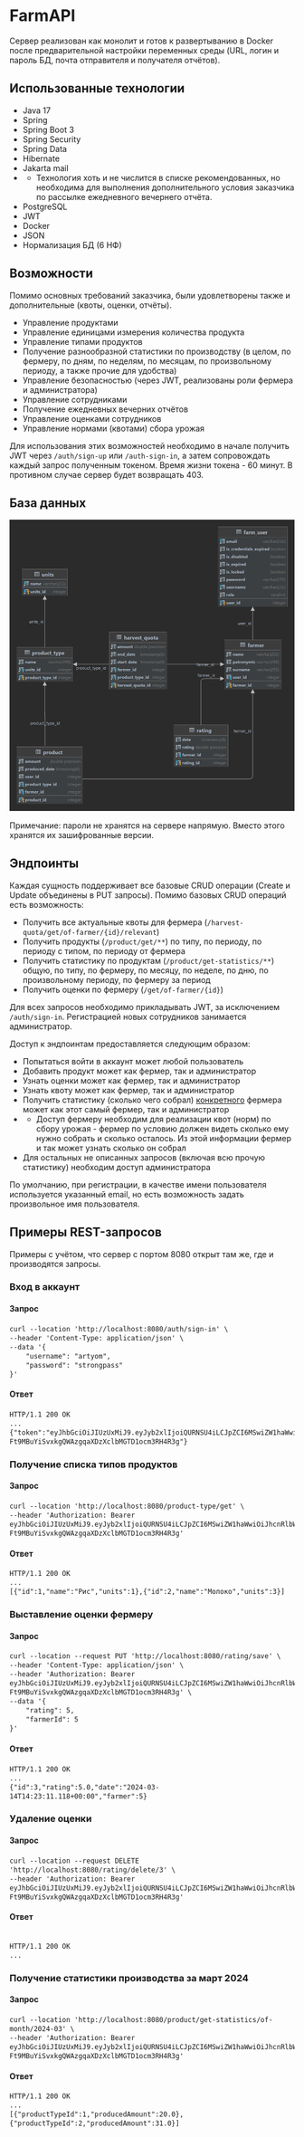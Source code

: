 # FarmAPI

Сервер реализован как монолит и готов к развертыванию в Docker после предварительной настройки переменных среды (URL, логин и пароль БД, почта отправителя и получателя отчётов).

## Использованные технологии

- Java 17
- Spring
- Spring Boot 3
- Spring Security
- Spring Data
- Hibernate
- Jakarta mail
- - Технология хоть и не числится в списке рекомендованных, но необходима для выполнения дополнительного условия заказчика по рассылке ежедневного вечернего отчёта.
- PostgreSQL
- JWT
- Docker
- JSON
- Нормализация БД (6 НФ)

## Возможности

Помимо основных требований заказчика, были удовлетворены также и дополнительные (квоты, оценки, отчёты).

- Управление продуктами
- Управление единицами измерения количества продукта
- Управление типами продуктов
- Получение разнообразной статистики по производству (в целом, по фермеру, по дням, по неделям, по месяцам, по произвольному периоду, а также прочие для удобства)
- Управление безопасностью (через JWT, реализованы роли фермера и администратора)
- Управление сотрудниками
- Получение ежедневных вечерних отчётов
- Управление оценками сотрудников
- Управление нормами (квотами) сбора урожая

Для использования этих возможностей необходимо в начале получить JWT через `/auth/sign-up` или `/auth-sign-in`, а затем сопровождать каждый запрос полученным токеном. Время жизни токена - 60 минут. В противном случае сервер будет возвращать 403.

## База данных

![dbscheme](https://github.com/Lizurt/FarmAPI/blob/master/docs/resources/FarmAPIDB.png?raw=true)

Примечание: пароли не хранятся на сервере напрямую. Вместо этого хранятся их зашифрованные версии.

## Эндпоинты

Каждая сущность поддерживает все базовые CRUD операции (Create и Update объединены в PUT запросы). Помимо базовых CRUD операций есть возможность:

- Получить все актуальные квоты для фермера (`/harvest-quota/get/of-farmer/{id}/relevant`)
- Получить продукты (`/product/get/**`) по типу, по периоду, по периоду с типом, по периоду от фермера
- Получить статистику по продуктам (`/product/get-statistics/**`) общую, по типу, по фермеру, по месяцу, по неделе, по дню, по произвольному периоду, по фермеру за период
- Получить оценки по фермеру (`/get/of-farmer/{id}`)

Для всех запросов необходимо прикладывать JWT, за исключением `/auth/sign-in`. Регистрацией новых сотрудников занимается администратор.

Доступ к эндпоинтам предоставляется следующим образом:

- Попытаться войти в аккаунт может любой пользователь
- Добавить продукт может как фермер, так и администратор
- Узнать оценки может как фермер, так и администратор
- Узнать квоту может как фермер, так и администратор
- Получить статистику (сколько чего собрал) <ins>конкретного</ins> фермера может как этот самый фермер, так и администратор
- - Доступ фермеру необходим для реализации квот (норм) по сбору урожая - фермер по условию должен видеть сколько ему нужно собрать и сколько осталось. Из этой информации фермер и так может узнать сколько он собрал
- Для остальных не описанных запросов (включая всю прочую статистику) необходим доступ администратора

По умолчанию, при регистрации, в качестве имени пользователя используется указанный email, но есть возможность задать произвольное имя пользователя.

## Примеры REST-запросов

Примеры с учётом, что сервер с портом 8080 открыт там же, где и производятся запросы.

### Вход в аккаунт

#### Запрос

```shell
curl --location 'http://localhost:8080/auth/sign-in' \
--header 'Content-Type: application/json' \
--data '{
    "username": "artyom",
    "password": "strongpass"
}'
```

#### Ответ

```shell
HTTP/1.1 200 OK
... 
{"token":"eyJhbGciOiJIUzUxMiJ9.eyJyb2xlIjoiQURNSU4iLCJpZCI6MSwiZW1haWwiOiJhcnRlbWthLXNhcGVsa2luQG1haWwucnUiLCJzdWIiOiJhcnR5b20iLCJpYXQiOjE3MTA0MjU5ODMsImV4cCI6MTcxMDQyOTU4M30.aNGDP7igBtonPCBYDos26L1zHorZBxw7zngsggH0UN1-Ft9MBuYiSvxkgQWAzgqaXDzXclbMGTD1ocm3RH4R3g"}
```

### Получение списка типов продуктов

#### Запрос

```shell
curl --location 'http://localhost:8080/product-type/get' \
--header 'Authorization: Bearer eyJhbGciOiJIUzUxMiJ9.eyJyb2xlIjoiQURNSU4iLCJpZCI6MSwiZW1haWwiOiJhcnRlbWthLXNhcGVsa2luQG1haWwucnUiLCJzdWIiOiJhcnR5b20iLCJpYXQiOjE3MTA0MjU5ODMsImV4cCI6MTcxMDQyOTU4M30.aNGDP7igBtonPCBYDos26L1zHorZBxw7zngsggH0UN1-Ft9MBuYiSvxkgQWAzgqaXDzXclbMGTD1ocm3RH4R3g'
```

#### Ответ

```shell
HTTP/1.1 200 OK
... 
[{"id":1,"name":"Рис","units":1},{"id":2,"name":"Молоко","units":3}]
```

### Выставление оценки фермеру

#### Запрос

```shell
curl --location --request PUT 'http://localhost:8080/rating/save' \
--header 'Content-Type: application/json' \
--header 'Authorization: Bearer eyJhbGciOiJIUzUxMiJ9.eyJyb2xlIjoiQURNSU4iLCJpZCI6MSwiZW1haWwiOiJhcnRlbWthLXNhcGVsa2luQG1haWwucnUiLCJzdWIiOiJhcnR5b20iLCJpYXQiOjE3MTA0MjU5ODMsImV4cCI6MTcxMDQyOTU4M30.aNGDP7igBtonPCBYDos26L1zHorZBxw7zngsggH0UN1-Ft9MBuYiSvxkgQWAzgqaXDzXclbMGTD1ocm3RH4R3g' \
--data '{
    "rating": 5,
    "farmerId": 5
}'
```

#### Ответ

```shell
HTTP/1.1 200 OK
...
{"id":3,"rating":5.0,"date":"2024-03-14T14:23:11.118+00:00","farmer":5}
```

### Удаление оценки

#### Запрос

```shell
curl --location --request DELETE 'http://localhost:8080/rating/delete/3' \
--header 'Authorization: Bearer eyJhbGciOiJIUzUxMiJ9.eyJyb2xlIjoiQURNSU4iLCJpZCI6MSwiZW1haWwiOiJhcnRlbWthLXNhcGVsa2luQG1haWwucnUiLCJzdWIiOiJhcnR5b20iLCJpYXQiOjE3MTA0MjU5ODMsImV4cCI6MTcxMDQyOTU4M30.aNGDP7igBtonPCBYDos26L1zHorZBxw7zngsggH0UN1-Ft9MBuYiSvxkgQWAzgqaXDzXclbMGTD1ocm3RH4R3g'
```

#### Ответ

```shell
 
HTTP/1.1 200 OK
...
```

### Получение статистики производства за март 2024

#### Запрос

```shell
curl --location 'http://localhost:8080/product/get-statistics/of-month/2024-03' \
--header 'Authorization: Bearer eyJhbGciOiJIUzUxMiJ9.eyJyb2xlIjoiQURNSU4iLCJpZCI6MSwiZW1haWwiOiJhcnRlbWthLXNhcGVsa2luQG1haWwucnUiLCJzdWIiOiJhcnR5b20iLCJpYXQiOjE3MTA0MjU5ODMsImV4cCI6MTcxMDQyOTU4M30.aNGDP7igBtonPCBYDos26L1zHorZBxw7zngsggH0UN1-Ft9MBuYiSvxkgQWAzgqaXDzXclbMGTD1ocm3RH4R3g'
```

#### Ответ

```shell
HTTP/1.1 200 OK
...
[{"productTypeId":1,"producedAmount":20.0},{"productTypeId":2,"producedAmount":31.0}]

```
